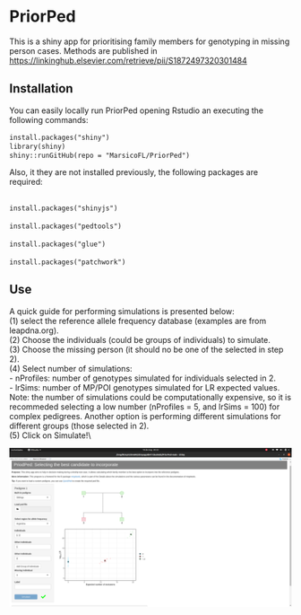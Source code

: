 # PriorPed
This is a shiny app for prioritising family members for genotyping in missing person cases. Methods are published in https://linkinghub.elsevier.com/retrieve/pii/S1872497320301484

## Installation
You can easily locally run PriorPed opening Rstudio an executing the following commands:
```{r, eval = FALSE}
install.packages("shiny")
library(shiny)
shiny::runGitHub(repo = "MarsicoFL/PriorPed")
```
Also, it they are not installed previously, the following packages are required:
```{r, eval = FALSE}

install.packages("shinyjs")

install.packages("pedtools")

install.packages("glue")

install.packages("patchwork")
```

## Use
A quick guide for performing simulations is presented below:\
(1) select the reference allele frequency database (examples are from leapdna.org).\
(2) Choose the individuals (could be groups of individuals) to simulate.\
(3) Choose the missing person (it should no be one of the selected in step 2).\
(4) Select number of simulations:\
      - nProfiles: number of genotypes simulated for individuals selected in 2.\
      - lrSims: number of MP/POI genotypes simulated for LR expected values.\
Note: the number of simulations could be computationally expensive, so it is recommeded selecting a low number (nProfiles = 5, and lrSims = 100) for complex pedigrees. Another option is performing different simulations for different groups (those selected in 2). \
(5) Click on Simulate!\


![Screenshot](Im2.png)
